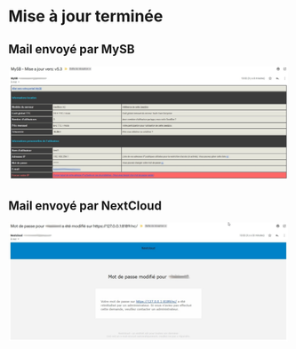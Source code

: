 # Mise à jour terminée

## Mail envoyé par MySB

![](../.gitbook/assets/upgrade_completed.jpg)

## Mail envoyé par NextCloud

![](../.gitbook/assets/mail_nextcloud.jpg)

